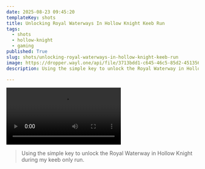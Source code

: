 ```yaml
---
date: 2025-08-23 09:45:20
templateKey: shots
title: Unlocking Royal Waterways In Hollow Knight Keeb Run
tags:
  - shots
  - hollow-knight
  - gaming
published: True
slug: shots/unlocking-royal-waterways-in-hollow-knight-keeb-run
image: https://dropper.wayl.one/api/file/3713bdd1-c645-46c5-85d2-451356383842.mp4
description: Using the simple key to unlock the Royal Waterway in Hollow Knight during my keeb only run.

---
```


![unlocking royal waterways in hollow knight keeb run](https://dropper.wayl.one/api/file/3713bdd1-c645-46c5-85d2-451356383842.mp4)

> Using the simple key to unlock the Royal Waterway in Hollow Knight during my keeb only run.
